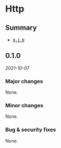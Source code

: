 # Http

## Summary

- [`0.1.0`](#010)

## 0.1.0

*2021-10-07*

### Major changes

None.

### Minor changes

None.

### Bug & security fixes

None.
